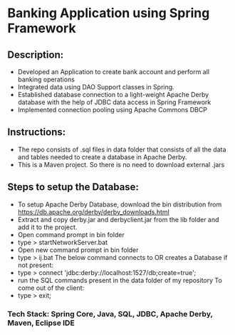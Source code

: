 # Banking Application using Spring Framework

## Description:
- Developed an Application to create bank account and perform all banking operations
- Integrated data using DAO Support classes in Spring.
- Established database connection to a light-weight Apache Derby database with the help of JDBC data access in Spring Framework
- Implemented connection pooling using Apache Commons DBCP

## Instructions:
- The repo consists of .sql files in data folder that consists of all the data and tables needed to create a database in Apache Derby.
- This is a Maven project. So there is no need to download external .jars

## Steps to setup the Database: 
- To setup Apache Derby Database, download the bin distribution from https://db.apache.org/derby/derby_downloads.html
- Extract and copy derby.jar and derbyclient.jar from the lib folder and add it to the project.
- Open command prompt in bin folder
- type > startNetworkServer.bat
- Open new command prompt in bin folder
- type > ij.bat
The below command connects to OR creates a Database if not present:
- type > connect 'jdbc:derby://localhost:1527/db;create=true';
- run the SQL commands present in the data folder of my repository
To come out of the client:
- type > exit;

### Tech Stack: Spring Core, Java, SQL, JDBC, Apache Derby, Maven, Eclipse IDE
